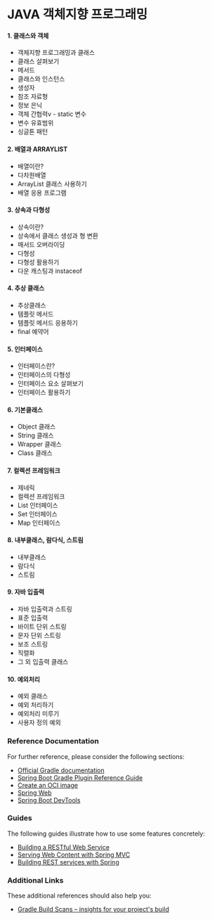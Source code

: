 # JAVA 객체지향 프로그래밍

#### 1. 클래스와 객체
* 객체지향 프로그래밍과 클래스
* 클래스 살펴보기
* 메서드
* 클래스와 인스턴스
* 생성자
* 참조 자료형
* 정보 은닉
* 객체 간협력v - static 변수
* 변수 유효범위
* 싱글톤 패턴

#### 2. 배열과 ARRAYLIST
* 배열이란?
* 다차원배열
* ArrayList 클래스 사용하기
* 배열 응용 프로그램

#### 3. 상속과 다형성
* 상속이란?
* 상속에서 클래스 생성과 형 변환
* 매서드 오버라이딩
* 다형성
* 다형성 활용하기
* 다운 캐스팅과 instaceof

#### 4. 추상 클래스
* 추상클래스
* 템플릿 메서드
* 템플릿 메서드 응용하기
* final 예약어

#### 5. 인터페이스
* 인터페이스란?
* 인터페이스의 다형성
* 인터페이스 요소 살펴보기
* 인터페이스 활용하기

#### 6. 기본클래스
* Object 클래스
* String 클래스
* Wrapper 클래스
* Class 클래스

#### 7. 컬렉션 프레임워크
* 제네릭
* 컬렉션 프레임워크
* List 인터페이스
* Set 인터페이스
* Map 인터페이스

#### 8. 내부클래스, 람다식, 스트림
* 내부클래스
* 람다식
* 스트림

#### 9. 자바 입출력
* 자바 입출력과 스트링
* 표준 입출력
* 바이트 단위 스트링
* 문자 단위 스트링
* 보조 스트링
* 직렬화
* 그 외 입출력 클래스

#### 10. 예외처리
* 예외 클래스
* 예외 처리하기
* 예외처리 미루기
* 사용자 정의 예외


### Reference Documentation
For further reference, please consider the following sections:

* [Official Gradle documentation](https://docs.gradle.org)
* [Spring Boot Gradle Plugin Reference Guide](https://docs.spring.io/spring-boot/docs/2.3.4.RELEASE/gradle-plugin/reference/html/)
* [Create an OCI image](https://docs.spring.io/spring-boot/docs/2.3.4.RELEASE/gradle-plugin/reference/html/#build-image)
* [Spring Web](https://docs.spring.io/spring-boot/docs/2.3.4.RELEASE/reference/htmlsingle/#boot-features-developing-web-applications)
* [Spring Boot DevTools](https://docs.spring.io/spring-boot/docs/2.3.4.RELEASE/reference/htmlsingle/#using-boot-devtools)

### Guides
The following guides illustrate how to use some features concretely:

* [Building a RESTful Web Service](https://spring.io/guides/gs/rest-service/)
* [Serving Web Content with Spring MVC](https://spring.io/guides/gs/serving-web-content/)
* [Building REST services with Spring](https://spring.io/guides/tutorials/bookmarks/)

### Additional Links
These additional references should also help you:

* [Gradle Build Scans – insights for your project's build](https://scans.gradle.com#gradle)

